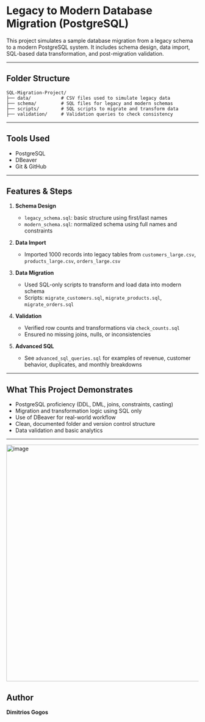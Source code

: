 # Legacy to Modern Database Migration (PostgreSQL)

This project simulates a sample database migration from a legacy schema to a modern PostgreSQL system. It includes schema design, data import, SQL-based data transformation, and post-migration validation.

---

## Folder Structure

```
SQL-Migration-Project/
├── data/           # CSV files used to simulate legacy data
├── schema/         # SQL files for legacy and modern schemas
├── scripts/        # SQL scripts to migrate and transform data
├── validation/     # Validation queries to check consistency
```

---

## Tools Used

- PostgreSQL
- DBeaver
- Git & GitHub

---

## Features & Steps

1. **Schema Design**
   - `legacy_schema.sql`: basic structure using first/last names
   - `modern_schema.sql`: normalized schema using full names and constraints

2. **Data Import**
   - Imported 1000 records into legacy tables from `customers_large.csv`, `products_large.csv`, `orders_large.csv`

3. **Data Migration**
   - Used SQL-only scripts to transform and load data into modern schema
   - Scripts: `migrate_customers.sql`, `migrate_products.sql`, `migrate_orders.sql`

4. **Validation**
   - Verified row counts and transformations via `check_counts.sql`
   - Ensured no missing joins, nulls, or inconsistencies

5. **Advanced SQL**
   - See `advanced_sql_queries.sql` for examples of revenue, customer behavior, duplicates, and monthly breakdowns

---

## What This Project Demonstrates

- PostgreSQL proficiency (DDL, DML, joins, constraints, casting)
- Migration and transformation logic using SQL only
- Use of DBeaver for real-world workflow
- Clean, documented folder and version control structure
- Data validation and basic analytics

---

<img width="619" alt="image" src="https://github.com/user-attachments/assets/67fcbb3a-6520-47cb-a418-47369df9ac09" />


## Author

**Dimitrios Gogos**  
